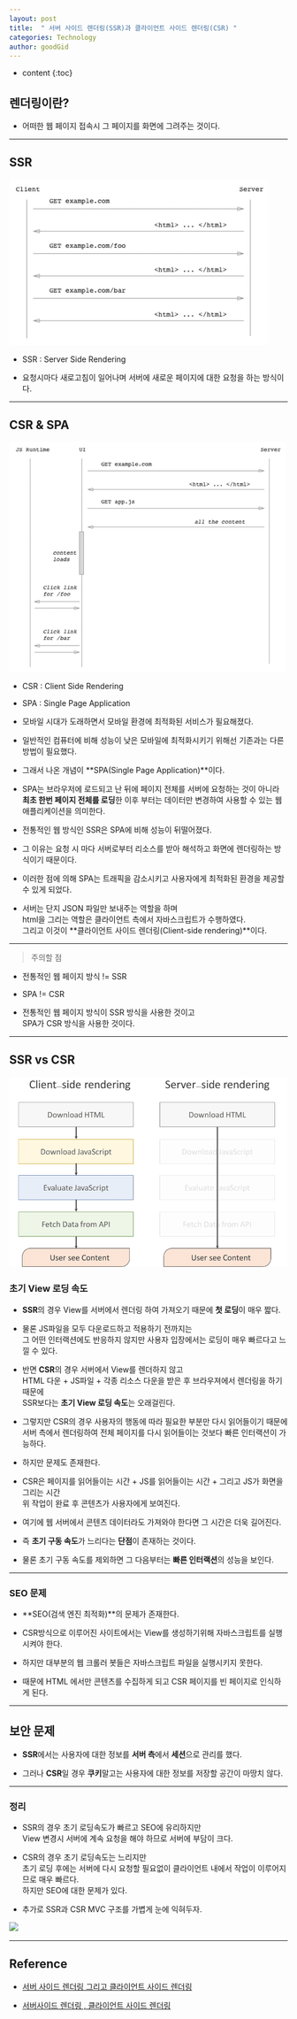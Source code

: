 ```yaml
---
layout: post
title:  " 서버 사이드 렌더링(SSR)과 클라이언트 사이드 렌더링(CSR) "
categories: Technology
author: goodGid
---
```

* content
{:toc}

## 렌더링이란?

* 어떠한 웹 페이지 접속시 그 페이지를 화면에 그려주는 것이다.










---

## SSR

![](/assets/img/posts/ssr_and_csr_1.png)

* SSR : Server Side Rendering

* 요청시마다 새로고침이 일어나며 서버에 새로운 페이지에 대한 요청을 하는 방식이다.

---

## CSR & SPA

![](/assets/img/posts/ssr_and_csr_2.png)

* CSR : Client Side Rendering

* SPA : Single Page Application

* 모바일 시대가 도래하면서 모바일 환경에 최적화된 서비스가 필요해졌다.

* 일반적인 컴퓨터에 비해 성능이 낮은 모바일에 최적화시키기 위해선 기존과는 다른 방법이 필요했다.

* 그래서 나온 개념이 **SPA(Single Page Application)**이다.

* SPA는 브라우저에 로드되고 난 뒤에 페이지 전체를 서버에 요청하는 것이 아니라 <br> **최초 한번 페이지 전체를 로딩**한 이후 부터는 데이터만 변경하여 사용할 수 있는 웹 애플리케이션을 의미한다. 

* 전통적인 웹 방식인 SSR은 SPA에 비해 성능이 뒤떨어졌다.

* 그 이유는 요청 시 마다 서버로부터 리소스를 받아 해석하고 화면에 렌더링하는 방식이기 때문이다.

* 이러한 점에 의해 SPA는 트래픽을 감소시키고 사용자에게 최적화된 환경을 제공할 수 있게 되었다.

* 서버는 단지 JSON 파일만 보내주는 역할을 하며 <br> html을 그리는 역할은 클라이언트 측에서 자바스크립트가 수행하였다. <br> 그리고 이것이 **클라이언트 사이드 렌더링(Client-side rendering)**이다.


---

> 주의할 점

* 전통적인 웹 페이지 방식 != SSR 

* SPA != CSR

* 전통적인 웹 페이지 방식이 SSR 방식을 사용한 것이고 <br> SPA가 CSR 방식을 사용한 것이다.


---

## SSR vs CSR

![](/assets/img/posts/ssr_and_csr_3.png)


### 초기 View 로딩 속도

* **SSR**의 경우 View를 서버에서 렌더링 하여 가져오기 때문에 **첫 로딩**이 매우 짧다. 

* 물론 JS파일을 모두 다운로드하고 적용하기 전까지는 <br> 그 어떤 인터랙션에도 반응하지 않지만 사용자 입장에서는 로딩이 매우 빠르다고 느낄 수 있다.

* 반면 **CSR**의 경우 서버에서 View를 렌더하지 않고 <br> HTML 다운 + JS파일 + 각종 리소스 다운을 받은 후 브라우져에서 렌더링을 하기 때문에 <br> SSR보다는 **초기 View 로딩 속도**는 오래걸린다.

* 그렇지만 CSR의 경우 사용자의 행동에 따라 필요한 부분만 다시 읽어들이기 때문에 <br> 서버 측에서 렌더링하여 전체 페이지를 다시 읽어들이는 것보다 빠른 인터랙션이 가능하다.

* 하지만 문제도 존재한다.

* CSR은 페이지를 읽어들이는 시간 + JS를 읽어들이는 시간 + 그리고 JS가 화면을 그리는 시간 <br> 위 작업이 완료 후 콘텐츠가 사용자에게 보여진다. 

* 여기에 웹 서버에서 콘텐츠 데이터라도 가져와야 한다면 그 시간은 더욱 길어진다.

* 즉 **초기 구동 속도**가 느리다는 **단점**이 존재하는 것이다.

* 물론 초기 구동 속도를 제외하면 그 다음부터는 **빠른 인터랙션**의 성능을 보인다.


---

### SEO 문제

* **SEO(검색 엔진 최적화)**의 문제가 존재한다.

* CSR방식으로 이루어진 사이트에서는 View를 생성하기위해 자바스크립트를 실행시켜야 한다.

* 하지만 대부분의 웹 크롤러 봇들은 자바스크립트 파일을 실행시키지 못한다.

* 때문에 HTML 에서만 콘텐츠를 수집하게 되고 CSR 페이지를 빈 페이지로 인식하게 된다. 


---

## 보안 문제

* **SSR**에서는 사용자에 대한 정보를 **서버 측**에서 **세션**으로 관리를 했다. 

* 그러나 **CSR**일 경우 **쿠키**말고는 사용자에 대한 정보를 저장할 공간이 마땅치 않다.


---


### 정리

* SSR의 경우 초기 로딩속도가 빠르고 SEO에 유리하지만 <br> View 변경시 서버에 계속 요청을 해야 하므로 서버에 부담이 크다.

* CSR의 경우 초기 로딩속도는 느리지만 <br> 초기 로딩 후에는 서버에 다시 요청할 필요없이 클라이언트 내에서 작업이 이루어지므로 매우 빠르다. <br> 하지만 SEO에 대한 문제가 있다.

* 추가로 SSR과 CSR MVC 구조를 가볍게 눈에 익혀두자.

![](/assets/img/posts/ssr_and_csr_4.png)




---

## Reference

* [서버 사이드 렌더링 그리고 클라이언트 사이드 렌더링](http://asfirstalways.tistory.com/244)

* [서버사이드 렌더링 , 클라이언트 사이드 렌더링](http://jaroinside.tistory.com/24)